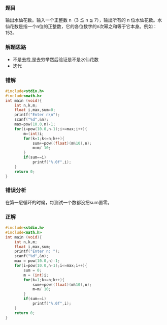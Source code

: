 ### 题目

输出水仙花数。输入一个正整数 n（3 ≦ n ≦ 7），输出所有的 n 位水仙花数。水仙花数是指一个n位的正整数，它的各位数字的n次幂之和等于它本身。例如：153。

### 解题思路

- 不是去找,是去穷举然后验证是不是水仙花数
- 迭代

### 错解

```c
#include<stdio.h>
#include<math.h>
int main (void){
    int n,k,m;
    float i,max,sum=0;
    printf("Enter n\n");
    scanf("%d",&n);
    max=pow(10.0,n)-1;
    for(i=pow(10.0,n-1);i<=max;i++){
        m=(int)i;
        for(k=1;k<=n;k++){
            sum+=pow((float)(m%10),n);
            m=m/ 10;
        }
        if(sum==i)
            printf("%.0f",i);
    }
    return 0;
}
```

### 错误分析

在第一层循环的时候，每测试一个数都没把sum置零。

### 正解

```c
#include<stdio.h>
#include<math.h>
int main (void){
    int n,k,m;
    float i,max,sum;
    printf("Enter n: ");
    scanf("%d",&n);
    max = pow(10.0,n)-1;
    for(i=pow(10.0,n-1);i<=max;i++){
    	sum = 0;
        m = (int)i;
        for(k=1;k<=n;k++){
            sum+=pow((float)(m%10),n);
            m=m/ 10;
        }
        if(sum==i)
            printf("%.0f",i);
    }
    return 0;
}
```

